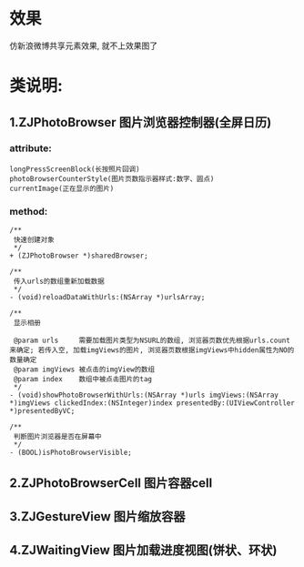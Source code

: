 # 效果

仿新浪微博共享元素效果, 就不上效果图了

# 类说明:

##     1.ZJPhotoBrowser 图片浏览器控制器(全屏日历)
### attribute: 

```
longPressScreenBlock(长按照片回调)
photoBrowserCounterStyle(图片页数指示器样式:数字、圆点)
currentImage(正在显示的图片)
```

### method: 

```
/**
 快速创建对象
 */
+ (ZJPhotoBrowser *)sharedBrowser;
  
/**
 传入urls的数组重新加载数据
 */
- (void)reloadDataWithUrls:(NSArray *)urlsArray;

/**
 显示相册

 @param urls     需要加载图片类型为NSURL的数组, 浏览器页数优先根据urls.count来确定; 若传入空, 加载imgViews的图片, 浏览器页数根据imgViews中hidden属性为NO的数量确定
 @param imgViews 被点击的imgView的数组
 @param index    数组中被点击图片的tag
 */
- (void)showPhotoBrowserWithUrls:(NSArray *)urls imgViews:(NSArray *)imgViews clickedIndex:(NSInteger)index presentedBy:(UIViewController *)presentedByVC;

/**
 判断图片浏览器是否在屏幕中
 */
- (BOOL)isPhotoBrowserVisible;
```

##     2.ZJPhotoBrowserCell 图片容器cell  
##     3.ZJGestureView 图片缩放容器
##     4.ZJWaitingView 图片加载进度视图(饼状、环状)
